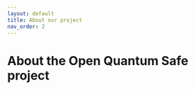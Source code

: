 ```yaml
---
layout: default
title: About our project
nav_order: 2
---
```


# About the Open Quantum Safe project


